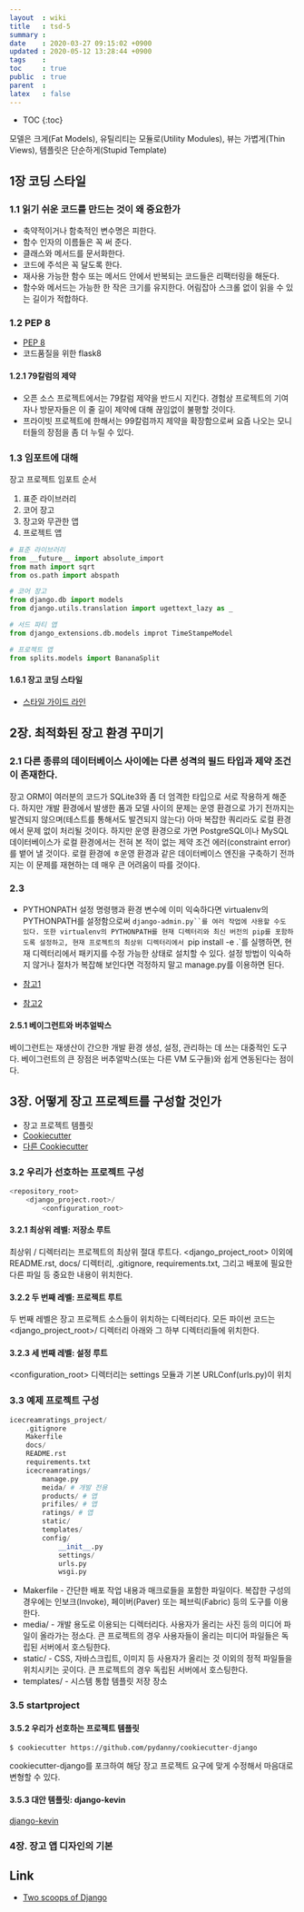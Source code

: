 ```yaml
---
layout  : wiki
title   : tsd-5 
summary : 
date    : 2020-03-27 09:15:02 +0900
updated : 2020-05-12 13:28:44 +0900
tags    : 
toc     : true
public  : true
parent  : 
latex   : false
---
```

* TOC
{:toc}

모델은 크게(Fat Models), 유틸리티는 모듈로(Utility Modules), 뷰는 가볍게(Thin Views), 템플릿은 단순하게(Stupid Template)

## 1장 코딩 스타일

### 1.1 읽기 쉬운 코드를 만드는 것이 왜 중요한가

- 축약적이거나 함축적인 변수명은 피한다.
- 함수 인자의 이름들은 꼭 써 준다.
- 클래스와 메서드를 문서화한다.
- 코드에 주석은 꼭 달도록 한다.
- 재사용 가능한 함수 또는 메서드 안에서 반복되는 코드들은 리팩터링을 해둔다.
- 함수와 메서드는 가능한 한 작은 크기를 유지한다. 어림잡아 스크롤 없이 읽을 수 있는 길이가 적합하다.

### 1.2 PEP 8

- [PEP 8](http://www.python.org/dev/peps/pep-0008)
- 코드품질을 위한 flask8

#### 1.2.1 79칼럼의 제약

- 오픈 소스 프로젝트에서는 79칼럼 제약을 반드시 지킨다. 경험상 프로젝트의 기여자나 방문자들은 이 줄 길이 제약에 대해 끊임없이 불평할 것이다.
- 프라이빗 프로젝트에 한해서는 99칼럼까지 제약을 확장함으로써 요즘 나오는 모니터들의 장점을 좀 더 누릴 수 있다.

### 1.3 임포트에 대해

장고 프로젝트 임포트 순서

1. 표준 라이브러리
2. 코어 장고 
3. 장고와 무관한 앱
4. 프로젝트 앱

```python
# 표준 라이브러리
from __future__ import absolute_import
from math import sqrt
from os.path import abspath

# 코어 장고
from django.db import models
from django.utils.translation import ugettext_lazy as _

# 서드 파티 앱
from django_extensions.db.models improt TimeStampeModel

# 프로젝트 앱
from splits.models import BananaSplit

```

#### 1.6.1 장고 코딩 스타일

- [스타일 가이드 라인](https://docs.djangoproject.com/en/1.8/internals/contributing/writing-code/coding-style/)

## 2장. 최적화된 장고 환경 꾸미기

### 2.1 다른 종류의 데이터베이스 사이에는 다른 성격의 필드 타입과 제약 조건이 존재한다.

장고 ORM이 여러분의 코드가 SQLite3와 좀 더 엄격한 타입으로 서로 작용하게 해준다. 하지만 개발 환경에서 발생한 폼과 모델 사이의 문제는 운영 환경으로 가기 전까지는 발견되지 않으며(테스트를 통해서도 발견되지 않는다) 아마 복잡한 쿼리라도 로컬 환경에서 문제 없이 처리될 것이다. 하지만 운영 환경으로 가면 PostgreSQL이나 MySQL 데이터베이스가 로컬 환경에서는 전혀 본 적이 없는 제약 조건 에러(constraint error)를 뱉어 낼 것이다. 로컬 환경에 ㅎ운영 환경과 같은 데이터베이스 엔진을 구축하기 전까지는 이 문제를 재현하는 데 매우 큰 어려움이 따를 것이다.

### 2.3 

- PYTHONPATH 설정
명령행과 환경 변수에 이미 익숙하다면 virtualenv의 PYTHONPATH를 설정함으로써 `django-admin.py``를 여러 작업에 사용할 수도 있다.
또한 virtualenv의 PYTHONPATH를 현재 디렉터리와 최신 버전의 pip를 포함하도록 설정하고, 현재 프로젝트의 최상위 디렉터리에서 `pip install -e .`를 실행하면, 현재 디렉터리에서 패키지를 수정 가능한 상태로 설치할 수 있다.
설정 방법이 익숙하지 않거나 절차가 복잡해 보인다면 걱정하지 말고 manage.py를 이용하면 된다.

- [참고1](http://hope.simons-rock.edu/~pshields/cs/python/pythonpath.html)
- [참고2](http://docs.djangoproject.com/en/1.8/ref/django-admin/)

#### 2.5.1 베이그런트와 버추얼박스

베이그런트는 재생산이 간으한 개발 환경 생성, 설정, 관리하는 데 쓰는 대중적인 도구다. 베이그런트의 큰 장점은 버추얼박스(또는 다른 VM 도구들)와 쉽게 연동된다는 점이다.

## 3장. 어떻게 장고 프로젝트를 구성할 것인가

- 장고 프로젝트 템플릿
- [Cookiecutter](https://github.com/pydanny/cookiecutter-django)
- [다른 Cookiecutter](https://www.djangopackages.com/grids/g/cookecutters)

### 3.2 우리가 선호하는 프로젝트 구성

```python
<repository_root>
    <django_project.root>/
        <configuration_root>
```

#### 3.2.1 최상위 레벨: 저장소 루트

최상위 <repository-root>/ 디렉터리는 프로젝트의 최상위 절대 루트다. <django_project_root> 이외에 README.rst, docs/ 디렉터리, .gitignore, requirements.txt, 그리고 배포에 필요한 다른 파일 등 중요한 내용이 위치한다.

#### 3.2.2 두 번째 레벨: 프로젝트 루트

두 번째 레벨은 장고 프로젝트 소스들이 위치하는 디렉터리다. 모든 파이썬 코드는 <django_project_root>/ 디렉터리 아래와 그 하부 디렉터리들에 위치한다.

#### 3.2.3 세 번째 레벨: 설정 루트

<configuration_root> 디렉터리는 settings 모듈과 기본 URLConf(urls.py)이 위치

### 3.3 예제 프로젝트 구성

```python
icecreamratings_project/
    .gitignore
    Makerfile
    docs/
    README.rst
    requirements.txt
    icecreamratings/
        manage.py
        meida/ # 개발 전용
        products/ # 앱
        prifiles/ # 앱
        ratings/ # 앱
        static/ 
        templates/
        config/
            __init__.py
            settings/
            urls.py
            wsgi.py
```
- Makerfile - 간단한 배포 작업 내용과 매크로들을 포함한 파일이다. 복잡한 구성의 경우에는 인보크(Invoke), 페이버(Paver) 또는 페브릭(Fabric) 등의 도구를 이용한다.
- media/ - 개발 용도로 이용되는 디렉터리다. 사용자가 올리는 사진 등의 미디어 파일이 올라가는 정소다. 큰 프로젝트의 경우 사용자들이 올리는 미디어 파일들은 독립된 서버에서 호스팅한다.
- static/ - CSS, 자바스크립트, 이미지 등 사용자가 올리는 것 이외의 정적 파일들을 위치시키는 곳이다. 큰 프로젝트의 경우 독립된 서버에서 호스팅한다.
- templates/ -  시스템 통합 템플릿 저장 장소

### 3.5 startproject

#### 3.5.2 우리가 선호하는 프로젝트 템플릿

```shell
$ cookiecutter https://github.com/pydanny/cookiecutter-django
```

cookiecutter-django를 포크하여 해당 장고 프로젝트 요구에 맞게 수정해서 마음대로 변형할 수 있다.

#### 3.5.3 대안 템플릿: django-kevin

[django-kevin](https://github.com/imkevinxu/django-kevin)


### 4장. 장고 앱 디자인의 기본



## Link

- [Two scoops of Django](https://www.aladin.co.kr/shop/wproduct.aspx?ItemId=88857020)
